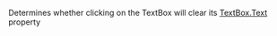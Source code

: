 Determines whether clicking on the TextBox will clear its [TextBox.Text](https://developer.roblox.com/en-us/api-reference/property/TextBox/Text) property